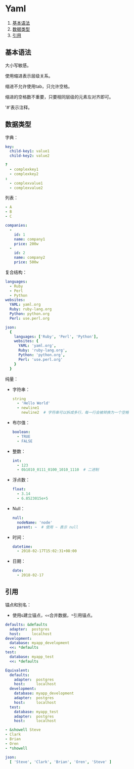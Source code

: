# Yaml

1.  [基本语法](#基本语法)
2.  [数据类型](#数据类型)
3.  [引用](#引用)

## 基本语法

大小写敏感。

使用缩进表示层级关系。

缩进不允许使用tab，只允许空格。

缩进的空格数不重要，只要相同层级的元素左对齐即可。

'#'表示注释。

## 数据类型

字典：

```yaml
key:
  child-key1: value1
  child-key2: value2
```

```yaml
?
  - complexkey1
  - complexkey2
:
  - complexvalue1
  - complexvalue2
```

列表：

```yaml
- A
- B
- C
```

```yaml
companies:
  -
    id: 1
    name: company1
    price: 200w
  -
    id: 2
    name: company2
    price: 500w
```

复合结构：

```yaml
languages:
  - Ruby
  - Perl
  - Python
websites:
  YAML: yaml.org
  Ruby: ruby-lang.org
  Python: python.org
  Perl: use.perl.org
```

```yaml
json:
  {
    languages: ['Ruby', 'Perl', 'Python'],
    websites: {
      YAML: 'yaml.org',
      Ruby: 'ruby-lang.org',
      Python: 'python.org',
      Perl: 'use.perl.org'
    }
  }
```

纯量：

*   字符串：

    ```yaml
    string
      - 'Hello World'
      - newline1
        newline2  # 字符串可以拆成多行，每一行会被转换为一个空格
    ```

*   布尔值：

    ```yaml
    boolean:
      - TRUE
      - FALSE
    ```

*   整数：

    ```yaml
    int:
      - 123
      - 0b1010_0111_0100_1010_1110  # 二进制
    ```

*   浮点数：

    ```yaml
    float:
      - 3.14
      - 6.8523015e+5
    ```

*   Null：

    ```yaml
    null:
      nodeName: 'node'
      parent: ~  # 使用 ~ 表示 null
    ```

*   时间：

    ```yaml
    datetime:
      - 2018-02-17T15:02:31+08:00
    ```

*   日期：

    ```yaml
    date:
      - 2018-02-17
    ```

## 引用

锚点和别名：

*   使用`&`建立锚点，`<<`合并数据，`*`引用锚点。

```yaml
defaults: &defaults
  adapter:  postgres
  host:     localhost
development:
  database: myapp_development
  <<: *defaults
test:
  database: myapp_test
  <<: *defaults
```

```yaml
Equivalent:
  defaults:
    adapter:  postgres
    host:     localhost
  development:
    database: myapp_development
    adapter:  postgres
    host:     localhost
  test:
    database: myapp_test
    adapter:  postgres
    host:     localhost
```

```yaml
- &showell Steve 
- Clark 
- Brian 
- Oren 
- *showell 
```

```yaml
json:
  [ 'Steve', 'Clark', 'Brian', 'Oren', 'Steve' ]
```
